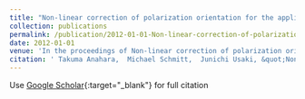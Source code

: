 ```yaml
---
title: "Non-linear correction of polarization orientation for the application of ICA to PolSAR imagery"
collection: publications
permalink: /publication/2012-01-01-Non-linear-correction-of-polarization-orientation-for-the-application-of-ICA-to-PolSAR-imagery
date: 2012-01-01
venue: 'In the proceedings of Non-linear correction of polarization orientation for the application of ICA to PolSAR imagery'
citation: ' Takuma Anahara,  Michael Schmitt,  Junichi Usaki, &quot;Non-linear correction of polarization orientation for the application of ICA to PolSAR imagery.&quot; In the proceedings of Non-linear correction of polarization orientation for the application of ICA to PolSAR imagery, 2012.'
---
```

Use [Google Scholar](https://scholar.google.com/scholar?q=Non+linear+correction+of+polarization+orientation+for+the+application+of+ICA+to+PolSAR+imagery){:target="_blank"} for full citation